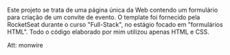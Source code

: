 Este projeto se trata de uma página única da Web contendo um formulário para criação de um convite de evento.
O template foi fornecido pela RocketSeat durante o curso "Full-Stack", no estágio focado em "formulários HTML".
Todo o código elaborado por mim utilizou apenas HTML e CSS.

Att: monwire

